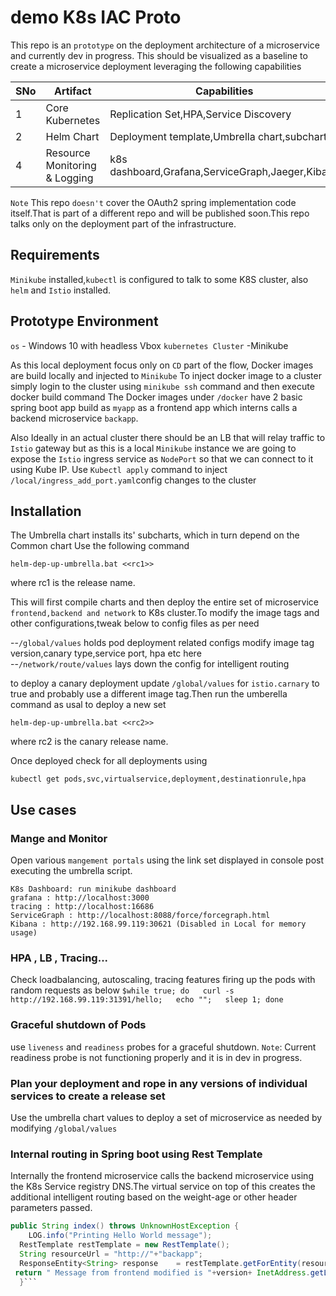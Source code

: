 # demo K8s IAC Proto

This repo is an `prototype` on the deployment architecture of a microservice and currently dev in progress.
This should be visualized as a baseline to create a microservice deployment leveraging the following capabilities

| SNo| Artifact                      |Capabilities                                            |
|----|-------------------------------|--------------------------------------------------------|
|1   |Core Kubernetes                |Replication Set,HPA,Service Discovery                   |
|2   |Helm Chart                     |Deployment template,Umbrella chart,subcharts            |                            |3   |Istio                          |Service Mesh,Virtual Service,Gateway,Canary deployment  |  
|4   |Resource Monitoring & Logging  |k8s dashboard,Grafana,ServiceGraph,Jaeger,Kibana        | 
  
`Note` This repo `doesn't` cover the OAuth2 spring implementation code itself.That is part of a different repo and will be published soon.This repo talks only on the deployment part of the infrastructure.
   
## Requirements

 `Minikube` installed,`kubectl` is configured to talk to some K8S cluster, also  `helm` and `Istio` installed.

## Prototype Environment
   
   `os` - Windows 10 with headless Vbox
   `kubernetes Cluster` -Minikube
    
As this local deployment focus only on `CD` part of the flow, Docker images are build locally and injected to `Minikube`
To inject docker image to a cluster simply login to the cluster using `minikube ssh` command and then execute docker    build command 
The Docker images under `/docker` have 2 basic spring boot app build as `myapp` as a frontend app which interns calls a backend microservice `backapp`.

Also Ideally in an actual cluster there should be an LB that will relay traffic to `Istio` gateway but as this is a local `Minikube` instance we are going to expose the `Istio` ingress service as `NodePort` so that we can connect to it using Kube IP. Use `Kubectl apply` command to inject `/local/ingress_add_port.yaml`config changes to the cluster


## Installation

The Umbrella chart installs its' subcharts, which in turn depend on the Common chart
Use the following command 
```
helm-dep-up-umbrella.bat <<rc1>> 
```
where rc1 is the release name.
  
This will first compile charts and then deploy the entire set  of microservice `frontend,backend and network` to K8s cluster.To modify the image tags and other configurations,tweak below to config files as per need

--`/global/values` holds pod deployment related configs modify image tag version,canary type,service port, hpa etc here<br>
--`/network/route/values`  lays down the config for intelligent routing   <br>   

 to deploy a canary deployment update `/global/values` for `istio.carnary` to true and probably use a different image tag.Then run the umberella command as usal to deploy a new set
```
helm-dep-up-umbrella.bat <<rc2>> 
```
 where rc2 is the canary release name.

Once deployed check for all deployments using 

```kubectl get pods,svc,virtualservice,deployment,destinationrule,hpa```

  
## Use cases

### Mange and Monitor

Open various `mangement portals` using the link set displayed in console post executing the umbrella script.
```
K8s Dashboard: run minikube dashboard
grafana : http://localhost:3000
tracing : http://localhost:16686
ServiceGraph : http://localhost:8088/force/forcegraph.html
Kibana : http://192.168.99.119:30621 (Disabled in Local for memory usage)
```
### HPA , LB , Tracing...

Check loadbalancing, autoscaling, tracing features firing up the pods with random requests as below
```$while true; do   curl -s http://192.168.99.119:31391/hello;   echo "";   sleep 1; done```

### Graceful shutdown of Pods

use `liveness` and `readiness` probes for a graceful shutdown.
`Note`: Current readiness probe is not functioning properly and it is in dev in progress.

### Plan your deployment and rope in any versions of individual services to create a release set
Use the umbrella chart values to deploy a set of microservice as needed by modifying `/global/values`

###  Internal routing in Spring boot using Rest Template
Internally the frontend microservice calls the backend microservice using the K8s Service registry DNS.The virtual service on top of this creates the additional intelligent routing based on the weight-age or other header parameters passed.

``` java @GetMapping("/hello")  
public String index() throws UnknownHostException {  
    LOG.info("Printing Hello World message");  
  RestTemplate restTemplate = new RestTemplate();  
  String resourceUrl = "http://"+"backapp";  
  ResponseEntity<String> response    = restTemplate.getForEntity(resourceUrl, String.class);  
 return " Message from frontend modified is "+version+ InetAddress.getLocalHost().getHostName()+"\n\n"+"Message from backend  is: " + response.getBody();  
  }```
